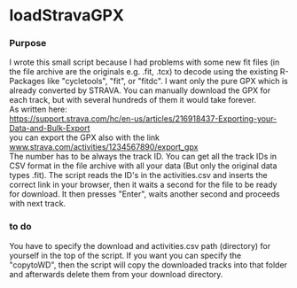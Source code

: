 # loadStravaGPX
 
### Purpose

I wrote this small script because I had problems with some new fit files (in the file archive are the originals e.g. .fit, .tcx) to decode using the existing R-Packages like "cycletools", "fit", or "fitdc". I want only the pure GPX which is already converted by STRAVA. You can manually download the GPX for each track, but with several hundreds of them it would take forever. <br>
As written here: <br>
https://support.strava.com/hc/en-us/articles/216918437-Exporting-your-Data-and-Bulk-Export <br>
you can export the GPX also with the link www.strava.com/activities/1234567890/export_gpx <br>
The number has to be always the track ID. You can get all the track IDs in CSV format in the file archive with all your data (But only the original data types .fit).
The script reads the ID's in the activities.csv and inserts the correct link in your browser, then it waits a second for the file to be ready for download. It then presses "Enter", waits another second and proceeds with next track.

### to do

You have to specify the download and activities.csv path (directory) for yourself in the top of the script. If you want you can specify the "copytoWD", then the script will copy the downloaded tracks into that folder and afterwards delete them from your download directory.

